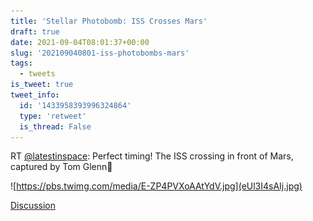 ```yaml
---
title: 'Stellar Photobomb: ISS Crosses Mars'
draft: true
date: 2021-09-04T08:01:37+00:00
slug: '202109040801-iss-photobombs-mars'
tags:
  - tweets
is_tweet: true
tweet_info:
  id: '1433958393996324864'
  type: 'retweet'
  is_thread: False
---
```




RT [@latestinspace](https://x.com/latestinspace): Perfect timing! The ISS crossing in front of Mars, captured by Tom Glenn📸 

![https://pbs.twimg.com/media/E-ZP4PVXoAAtYdV.jpg](eUl3I4sAIj.jpg)

[Discussion](https://x.com/sytelus/status/1433958393996324864)
